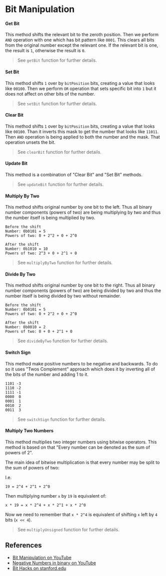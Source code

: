 # Bit Manipulation

#### Get Bit

This method shifts the relevant bit to the zeroth position. 
Then we perform `AND` operation with one which has bit 
pattern like `0001`.  This clears all bits from the original
number except the relevant one. If the relevant bit is one, 
the result is `1`, otherwise the result is `0`.

> See `getBit` function for further details.

#### Set Bit

This method shifts `1` over by `bitPosition` bits, creating a
value that looks like `00100`. Then we perform `OR` operation
that sets specific bit into `1` but it does not affect on
other bits of the number.

> See `setBit` function for further details.

#### Clear Bit

This method shifts `1` over by `bitPosition` bits, creating a
value that looks like `00100`. Than it inverts this mask to get
the number that looks like `11011`. Then `AND` operation is
being applied to both the number and the mask. That operation 
unsets the bit.

> See `clearBit` function for further details.

#### Update Bit

This method is a combination of "Clear Bit" and "Set Bit" methods.

> See `updateBit` function for further details.

#### Multiply By Two

This method shifts original number by one bit to the left.
Thus all binary number components (powers of two) are being
multiplying by two and thus the number itself is being 
multiplied by two.

```
Before the shift
Number: 0b0101 = 5
Powers of two: 0 + 2^2 + 0 + 2^0 

After the shift
Number: 0b1010 = 10
Powers of two: 2^3 + 0 + 2^1 + 0 
```

> See `multiplyByTwo` function for further details.

#### Divide By Two

This method shifts original number by one bit to the right.
Thus all binary number components (powers of two) are being
divided by two and thus the number itself is being 
divided by two without remainder.

```
Before the shift
Number: 0b0101 = 5
Powers of two: 0 + 2^2 + 0 + 2^0 

After the shift
Number: 0b0010 = 2
Powers of two: 0 + 0 + 2^1 + 0 
```

> See `divideByTwo` function for further details.

#### Switch Sign

This method make positive numbers to be negative and backwards.
To do so it uses "Twos Complement" approach which does it by
inverting all of the bits of the number and adding 1 to it.

```
1101 -3
1110 -2
1111 -1
0000  0
0001  1
0010  2
0011  3
``` 

> See `switchSign` function for further details.

#### Multiply Two Numbers

This method multiplies two integer numbers using bitwise operators.
This method is based on that "Every number can be denoted as the sum of powers of 2".

The main idea of bitwise multiplication is that every number may be split
to the sum of powers of two:

I.e.

```text
19 = 2^4 + 2^1 + 2^0
```

Then multiplying number `x` by `19` is equivalent of:

```text
x * 19 = x * 2^4 + x * 2^1 + x * 2^0
```

Now we need to remember that `x * 2^4` is equivalent of shifting `x` left 
by `4` bits (`x << 4`).

> See `multiplyUnsigned` function for further details.

## References

- [Bit Manipulation on YouTube](https://www.youtube.com/watch?v=NLKQEOgBAnw&t=0s&index=28&list=PLLXdhg_r2hKA7DPDsunoDZ-Z769jWn4R8)
- [Negative Numbers in binary on YouTube](https://www.youtube.com/watch?v=4qH4unVtJkE&t=0s&index=30&list=PLLXdhg_r2hKA7DPDsunoDZ-Z769jWn4R8)
- [Bit Hacks on stanford.edu](https://graphics.stanford.edu/~seander/bithacks.html)
